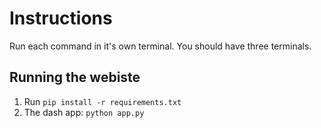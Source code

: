 # Instructions

Run each command in it's own terminal. You should have three terminals.


## Running the webiste
1. Run `pip install -r requirements.txt`
2. The dash app:
`python app.py`